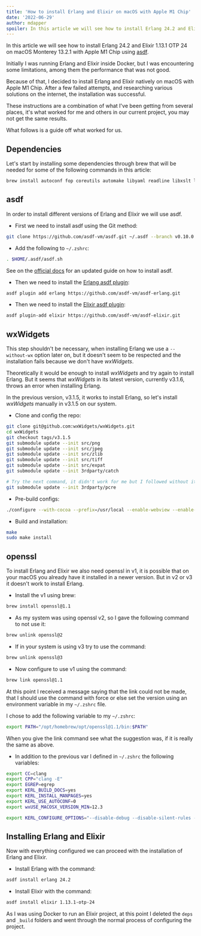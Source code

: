 ```yaml
---
title: 'How to install Erlang and Elixir on macOS with Apple M1 Chip'
date: '2022-06-29'
author: mdapper
spoiler: In this article we will see how to install Erlang 24.2 and Elixir 1.13.1 OTP 24 on macOS Monterey 13.2.1 with Apple M1 Chip using asdf.
---
```


In this article we will see how to install Erlang 24.2 and Elixir 1.13.1 OTP 24 on macOS Monterey 13.2.1 with Apple M1 Chip using [asdf](https://asdf-vm.com/).

Initially I was running Erlang and Elixir inside Docker, but I was encountering some limitations, among them the performance that was not good.

Because of that, I decided to install Erlang and Elixir natively on macOS with Apple M1 Chip. After a few failed attempts, and researching various solutions on the internet, the installation was successful.

These instructions are a combination of what I've been getting from several places, it's what worked for me and others in our current project, you may not get the same results.

What follows is a guide off what worked for us.

## Dependencies

Let's start by installing some dependencies through brew that will be needed for some of the following commands in this article:

```bash
brew install autoconf fop coreutils automake libyaml readline libxslt libtool unixodbc unzip curl
```

## asdf

In order to install different versions of Erlang and Elixir we will use asdf.

- First we need to install asdf using the Git method:

```bash
git clone https://github.com/asdf-vm/asdf.git ~/.asdf --branch v0.10.0
```

- Add the following to `~/.zshrc`:

```bash
. $HOME/.asdf/asdf.sh
```

See on the [official docs](https://asdf-vm.com/guide/getting-started.html#_2-download-asdf) for an updated guide on how to install asdf.

- Then we need to install the [Erlang asdf plugin](https://github.com/asdf-vm/asdf-erlang):

```bash
asdf plugin add erlang https://github.com/asdf-vm/asdf-erlang.git
```

- Then we need to install the [Elixir asdf plugin](https://github.com/asdf-vm/asdf-elixir):

```bash
asdf plugin-add elixir https://github.com/asdf-vm/asdf-elixir.git
```

## wxWidgets

This step shouldn't be necessary, when installing Erlang we use a `--without-wx` option later on, but it doesn't seem to be respected and the installation fails because we don't have _wxWidgets_.

Theoretically it would be enough to install _wxWidgets_ and try again to install Erlang. But it seems that _wxWidgets_ in its latest version, currently v3.1.6, throws an error when installing Erlang.

In the previous version, v3.1.5, it works to install Erlang, so let's install _wxWidgets_ manually in v3.1.5 on our system.

- Clone and config the repo:

```bash
git clone git@github.com:wxWidgets/wxWidgets.git
cd wxWidgets
git checkout tags/v3.1.5
git submodule update --init src/png
git submodule update --init src/jpeg
git submodule update --init src/zlib
git submodule update --init src/tiff
git submodule update --init src/expat
git submodule update --init 3rdparty/catch

# Try the next command, it didn't work for me but I followed without it successfully
git submodule update --init 3rdparty/pcre
```

- Pre-build configs:

```bash
./configure --with-cocoa --prefix=/usr/local --enable-webview --enable-compat28 --with-macosx-version-min=12.3 --with-libjpeg=builtin --with-libpng=builtin --with-regex=builtin --with-libtiff=builtin --with-zlib=builtin --with-expat=builtin
```

- Build and installation:

```bash
make
sudo make install
```

## openssl

To install Erlang and Elixir we also need openssl in v1, it is possible that on your macOS you already have it installed in a newer version. But in v2 or v3 it doesn't work to install Erlang.

- Install the v1 using brew:

```bash
brew install openssl@1.1
```

- As my system was using openssl v2, so I gave the following command to not use it:

```bash
brew unlink openssl@2
```

- If in your system is using v3 try to use the command:

```bash
brew unlink openssl@3
```

- Now configure to use v1 using the command:

```bash
brew link openssl@1.1
```

At this point I received a message saying that the link could not be made, that I should use the command with force or else set the version using an environment variable in my `~/.zshrc` file.

I chose to add the following variable to my `~/.zshrc`:

```bash
export PATH="/opt/homebrew/opt/openssl@1.1/bin:$PATH"
```

When you give the link command see what the suggestion was, if it is really the same as above.

- In addition to the previous var I defined in `~/.zshrc` the following variables:

```bash
export CC=clang
export CPP="clang -E"
export EGREP=egrep
export KERL_BUILD_DOCS=yes
export KERL_INSTALL_MANPAGES=yes
export KERL_USE_AUTOCONF=0
export wxUSE_MACOSX_VERSION_MIN=12.3

export KERL_CONFIGURE_OPTIONS="--disable-debug --disable-silent-rules --enable-dynamic-ssl-lib --enable-gettimeofday-as-os-system-time --enable-kernel-poll --without-javac --without-wx --without-odbc"
```

## Installing Erlang and Elixir

Now with everything configured we can proceed with the installation of Erlang and Elixir.

- Install Erlang with the command:

```bash
asdf install erlang 24.2
```

- Install Elixir with the command:

```bash
asdf install elixir 1.13.1-otp-24
```

As I was using Docker to run an Elixir project, at this point I deleted the `deps` and `_build` folders and went through the normal process of configuring the project.
